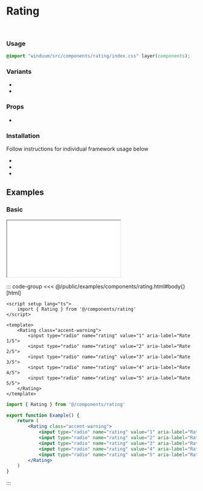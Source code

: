 # Rating
<br>
<ViewSourceGh href="https://github.com/winduum/winduum/blob/main/src/components/rating" />

### Usage

```css
@import "winduum/src/components/rating/index.css" layer(components);
```

### Variants
* <LinkGh name="default" path="components/rating" />
* <LinkGh name="invalid" path="components/rating" />

### Props
* <LinkGh name="default" path="components/rating/props" />

### Installation
Follow instructions for individual framework usage below

* <LinkGh name="winduum" url="https://github.com/winduum/winduum/blob/main/src/components/rating" />
* <LinkGh name="winduum-vue" url="https://github.com/winduum/winduum-vue/blob/main/src/components/rating" />
* <LinkGh name="winduum-react" url="https://github.com/winduum/winduum-react/blob/main/src/components/rating" />

## Examples

### Basic

<iframe onload="this.style.visibility = 'visible';" src="/examples/components/rating.html"></iframe>

::: code-group
<<< @/public/examples/components/rating.html#body{} [html]
```vue
<script setup lang="ts">
    import { Rating } from '@/components/rating'
</script>

<template>
    <Rating class="accent-warning">
        <input type="radio" name="rating" value="1" aria-label="Rate 1/5">
        <input type="radio" name="rating" value="2" aria-label="Rate 2/5">
        <input type="radio" name="rating" value="3" aria-label="Rate 3/5">
        <input type="radio" name="rating" value="4" aria-label="Rate 4/5">
        <input type="radio" name="rating" value="5" aria-label="Rate 5/5">
    </Rating>
</template>
```
```jsx
import { Rating } from '@/components/rating'

export function Example() {
    return (
        <Rating class="accent-warning">
            <input type="radio" name="rating" value="1" aria-label="Rate 1/5" />
            <input type="radio" name="rating" value="2" aria-label="Rate 2/5" />
            <input type="radio" name="rating" value="3" aria-label="Rate 3/5" />
            <input type="radio" name="rating" value="4" aria-label="Rate 4/5" />
            <input type="radio" name="rating" value="5" aria-label="Rate 5/5" />
        </Rating>
    )
}
```
:::
